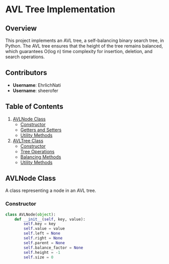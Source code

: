 # AVL Tree Implementation

## Overview

This project implements an AVL tree, a self-balancing binary search tree, in Python. The AVL tree ensures that the height of the tree remains balanced, which guarantees O(log n) time complexity for insertion, deletion, and search operations.

## Contributors

- **Username**: EhrlichNati
- **Username**: sheerofer

## Table of Contents

1. [AVLNode Class](#avlnode-class)
   - [Constructor](#constructor)
   - [Getters and Setters](#getters-and-setters)
   - [Utility Methods](#utility-methods)
2. [AVLTree Class](#avltree-class)
   - [Constructor](#constructor-1)
   - [Tree Operations](#tree-operations)
   - [Balancing Methods](#balancing-methods)
   - [Utility Methods](#utility-methods-1)

## AVLNode Class

A class representing a node in an AVL tree.

### Constructor

```python
class AVLNode(object):
    def __init__(self, key, value):
        self.key = key
        self.value = value
        self.left = None
        self.right = None
        self.parent = None
        self.balance_factor = None
        self.height = -1
        self.size = 0
